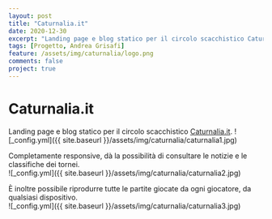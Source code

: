 ```yaml
---
layout: post
title: "Caturnalia.it"
date: 2020-12-30
excerpt: "Landing page e blog statico per il circolo scacchistico Caturnalia"
tags: [Progetto, Andrea Grisafi]
feature: /assets/img/caturnalia/logo.png
comments: false
project: true
---
```

# Caturnalia.it
Landing page e blog statico per il circolo scacchistico [Caturnalia.it](https://Caturnalia.it).
![_config.yml]({{ site.baseurl }}/assets/img/caturnalia/caturnalia1.jpg)  

Completamente responsive, dà la possibilità di consultare le notizie e le classifiche dei tornei.   
![_config.yml]({{ site.baseurl }}/assets/img/caturnalia/caturnalia2.jpg)  

È inoltre possibile riprodurre tutte le partite giocate da ogni giocatore, da qualsiasi dispositivo.  
![_config.yml]({{ site.baseurl }}/assets/img/caturnalia/caturnalia3.jpg)  